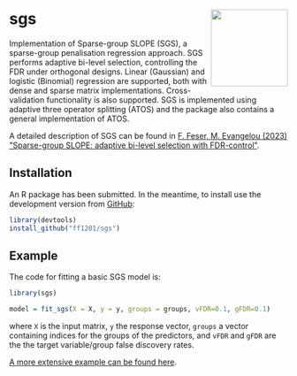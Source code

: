 
# sgs <a><img src='man/figures/logo.avif' align="right" height="139" /></a>

Implementation of Sparse-group SLOPE (SGS), a sparse-group penalisation regression approach. SGS performs adaptive bi-level selection, controlling the FDR under orthogonal designs. Linear (Gaussian) and logistic (Binomial) regression are supported, both with dense and sparse matrix implementations. Cross-validation functionality is also supported. SGS is implemented using adaptive three operator splitting (ATOS) and the package also contains a general implementation of ATOS.

A detailed description of SGS can be found in [F. Feser, M. Evangelou (2023) "Sparse-group SLOPE: adaptive bi-level selection with FDR-control"](https://arxiv.org/abs/2305.09467).


## Installation

An R package has been submitted. In the meantime, to install use the development version from [GitHub](https://github.com/):

``` r
library(devtools)
install_github("ff1201/sgs")
```

## Example

The code for fitting a basic SGS model is:

``` r
library(sgs)

model = fit_sgs(X = X, y = y, groups = groups, vFDR=0.1, gFDR=0.1)
```

where `X` is the input matrix, `y` the response vector, `groups` a vector containing indices for the groups of the predictors, and `vFDR` and `gFDR` are the the target variable/group false discovery rates.

[A more extensive example can be found here](https://github.com/ff1201/sgs/blob/master/vignettes/reproducible_example.Rmd).
